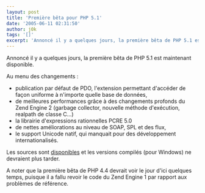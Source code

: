 ```yaml
---
layout: post
title: 'Première bêta pour PHP 5.1'
date: '2005-06-11 02:31:50'
author: j0k
tags: '[]'
excerpt: 'Annoncé il y a quelques jours, la première bêta de PHP 5.1 est maintenant disponible. '
---
```


Annoncé il y a quelques jours, la première bêta de PHP 5.1 est maintenant disponible.

Au menu des changements :
* publication par défaut de PDO, l'extension permettant d'accéder de façon uniforme à n'importe quelle base de données,
* de meilleures performances grâce à des changements profonds du Zend Engine 2 (garbage collector, nouvelle méthode d'exécution, realpath de classe C...)
* la librairie d'expressions rationnelles PCRE 5.0
* de nettes améliorations au niveau de SOAP, SPL et des flux,
* le support Unicode natif, qui manquait pour des développement internationalisés.

Les sources sont [disponibles](http://www.php.net/downloads.php#v5.1) et les versions compilés (pour Windows) ne devraient plus tarder.

A noter que la première bêta de PHP 4.4 devrait voir le jour d'ici quelques temps, puisque il a fallu revoir le code du Zend Engine 1 par rapport aux problèmes de référence.

